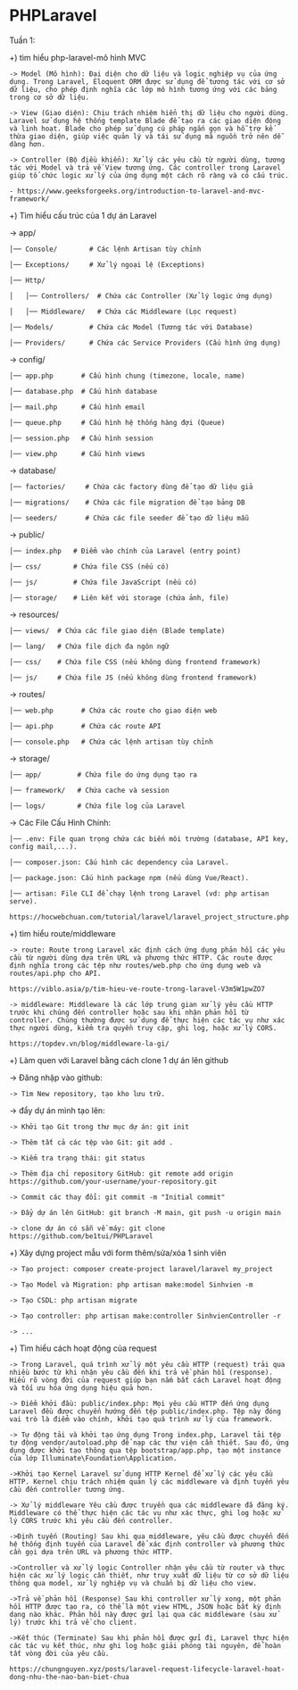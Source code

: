 # PHPLaravel
Tuần 1:

+) tìm hiểu php-laravel-mô hình MVC
  
    -> Model (Mô hình): Đại diện cho dữ liệu và logic nghiệp vụ của ứng dụng. Trong Laravel, Eloquent ORM được sử dụng để tương tác với cơ sở dữ liệu, cho phép định nghĩa các lớp mô hình tương ứng với các bảng trong cơ sở dữ liệu.
  
    -> View (Giao diện): Chịu trách nhiệm hiển thị dữ liệu cho người dùng. Laravel sử dụng hệ thống template Blade để tạo ra các giao diện động và linh hoạt. Blade cho phép sử dụng cú pháp ngắn gọn và hỗ trợ kế thừa giao diện, giúp việc quản lý và tái sử dụng mã nguồn trở nên dễ dàng hơn.
  
    -> Controller (Bộ điều khiển): Xử lý các yêu cầu từ người dùng, tương tác với Model và trả về View tương ứng. Các controller trong Laravel giúp tổ chức logic xử lý của ứng dụng một cách rõ ràng và có cấu trúc.
  
    - https://www.geeksforgeeks.org/introduction-to-laravel-and-mvc-framework/

+) Tìm hiểu cấu trúc của 1 dự án Laravel

 -> app/
    
    │── Console/        # Các lệnh Artisan tùy chỉnh
    
    │── Exceptions/     # Xử lý ngoại lệ (Exceptions)
    
    │── Http/
    
    │   │── Controllers/  # Chứa các Controller (Xử lý logic ứng dụng)
    
    │   │── Middleware/   # Chứa các Middleware (Lọc request)
    
    │── Models/         # Chứa các Model (Tương tác với Database)
    
    │── Providers/      # Chứa các Service Providers (Cấu hình ứng dụng)
 
 -> config/
    
    │── app.php       # Cấu hình chung (timezone, locale, name)
    
    │── database.php  # Cấu hình database
    
    │── mail.php      # Cấu hình email
    
    │── queue.php     # Cấu hình hệ thống hàng đợi (Queue)
    
    │── session.php   # Cấu hình session
    
    │── view.php      # Cấu hình views
 
 -> database/
    
    │── factories/     # Chứa các factory dùng để tạo dữ liệu giả
    
    │── migrations/    # Chứa các file migration để tạo bảng DB
    
    │── seeders/       # Chứa các file seeder để tạo dữ liệu mẫu
 
 -> public/
    
    │── index.php   # Điểm vào chính của Laravel (entry point)
    
    │── css/        # Chứa file CSS (nếu có)
    
    │── js/         # Chứa file JavaScript (nếu có)
    
    │── storage/    # Liên kết với storage (chứa ảnh, file)
 
 -> resources/
    
    │── views/  # Chứa các file giao diện (Blade template)
    
    │── lang/   # Chứa file dịch đa ngôn ngữ
    
    │── css/    # Chứa file CSS (nếu không dùng frontend framework)
    
    │── js/     # Chứa file JS (nếu không dùng frontend framework)
 
 -> routes/
    
    │── web.php       # Chứa các route cho giao diện web
    
    │── api.php       # Chứa các route API
    
    │── console.php   # Chứa các lệnh artisan tùy chỉnh
 
 -> storage/
    
    │── app/         # Chứa file do ứng dụng tạo ra
    
    │── framework/   # Chứa cache và session
    
    │── logs/        # Chứa file log của Laravel

 -> Các File Cấu Hình Chính:

    │── .env: File quan trọng chứa các biến môi trường (database, API key, config mail,...).
    
    │── composer.json: Cấu hình các dependency của Laravel.
    
    │── package.json: Cấu hình package npm (nếu dùng Vue/React).
    
    │── artisan: File CLI để chạy lệnh trong Laravel (vd: php artisan serve).

    https://hocwebchuan.com/tutorial/laravel/laravel_project_structure.php

+) tìm hiểu route/middleware

    -> route: Route trong Laravel xác định cách ứng dụng phản hồi các yêu cầu từ người dùng dựa trên URL và phương thức HTTP. Các route được định nghĩa trong các tệp như routes/web.php cho ứng dụng web và routes/api.php cho API. 
    
    https://viblo.asia/p/tim-hieu-ve-route-trong-laravel-V3m5W1pwZO7

    -> middleware: Middleware là các lớp trung gian xử lý yêu cầu HTTP trước khi chúng đến controller hoặc sau khi nhận phản hồi từ controller. Chúng thường được sử dụng để thực hiện các tác vụ như xác thực người dùng, kiểm tra quyền truy cập, ghi log, hoặc xử lý CORS.
    
    https://topdev.vn/blog/middleware-la-gi/

+) Làm quen với Laravel bằng cách clone 1 dự án lên github

-> Đăng nhập vào github:
  
    -> Tìm New repository, tạo kho lưu trữ.

-> đẩy dự án mình tạo lên:
 
    -> Khởi tạo Git trong thư mục dự án: git init
 
    -> Thêm tất cả các tệp vào Git: git add .
 
    -> Kiểm tra trạng thái: git status
 
    -> Thêm địa chỉ repository GitHub: git remote add origin https://github.com/your-username/your-repository.git
 
    -> Commit các thay đổi: git commit -m "Initial commit"
   
    -> Đẩy dự án lên GitHub: git branch -M main, git push -u origin main
   
    -> clone dự án có sẵn về máy: git clone https://github.com/be1tui/PHPLaravel
  
+) Xây dựng project mẫu với form thêm/sửa/xóa 1 sinh viên
    
    -> Tạo project: composer create-project laravel/laravel my_project

    -> Tạo Model và Migration: php artisan make:model Sinhvien -m

    -> Tạo CSDL: php artisan migrate

    -> Tạo controller: php artisan make:controller SinhvienController -r

    -> ...
+) Tìm hiểu cách hoạt động của request
    
    -> Trong Laravel, quá trình xử lý một yêu cầu HTTP (request) trải qua nhiều bước từ khi nhận yêu cầu đến khi trả về phản hồi (response). Hiểu rõ vòng đời của request giúp bạn nắm bắt cách Laravel hoạt động và tối ưu hóa ứng dụng hiệu quả hơn.
    
    -> Điểm khởi đầu: public/index.php: Mọi yêu cầu HTTP đến ứng dụng Laravel đều được chuyển hướng đến tệp public/index.php. Tệp này đóng vai trò là điểm vào chính, khởi tạo quá trình xử lý của framework.
    
    -> Tự động tải và khởi tạo ứng dụng Trong index.php, Laravel tải tệp tự động vendor/autoload.php để nạp các thư viện cần thiết. Sau đó, ứng dụng được khởi tạo thông qua tệp bootstrap/app.php, tạo một instance của lớp Illuminate\Foundation\Application.
    
    ->Khởi tạo Kernel Laravel sử dụng HTTP Kernel để xử lý các yêu cầu HTTP. Kernel chịu trách nhiệm quản lý các middleware và định tuyến yêu cầu đến controller tương ứng.
    
    -> Xử lý middleware Yêu cầu được truyền qua các middleware đã đăng ký. Middleware có thể thực hiện các tác vụ như xác thực, ghi log hoặc xử lý CORS trước khi yêu cầu đến controller.
    
    ->Định tuyến (Routing) Sau khi qua middleware, yêu cầu được chuyển đến hệ thống định tuyến của Laravel để xác định controller và phương thức cần gọi dựa trên URL và phương thức HTTP.
    
    ->Controller và xử lý logic Controller nhận yêu cầu từ router và thực hiện các xử lý logic cần thiết, như truy xuất dữ liệu từ cơ sở dữ liệu thông qua model, xử lý nghiệp vụ và chuẩn bị dữ liệu cho view.
    
    ->Trả về phản hồi (Response) Sau khi controller xử lý xong, một phản hồi HTTP được tạo ra, có thể là một view HTML, JSON hoặc bất kỳ định dạng nào khác. Phản hồi này được gửi lại qua các middleware (sau xử lý) trước khi trả về cho client.
    
    ->Kết thúc (Terminate) Sau khi phản hồi được gửi đi, Laravel thực hiện các tác vụ kết thúc, như ghi log hoặc giải phóng tài nguyên, để hoàn tất vòng đời của yêu cầu.
  
    https://chungnguyen.xyz/posts/laravel-request-lifecycle-laravel-hoat-dong-nhu-the-nao-ban-biet-chua

